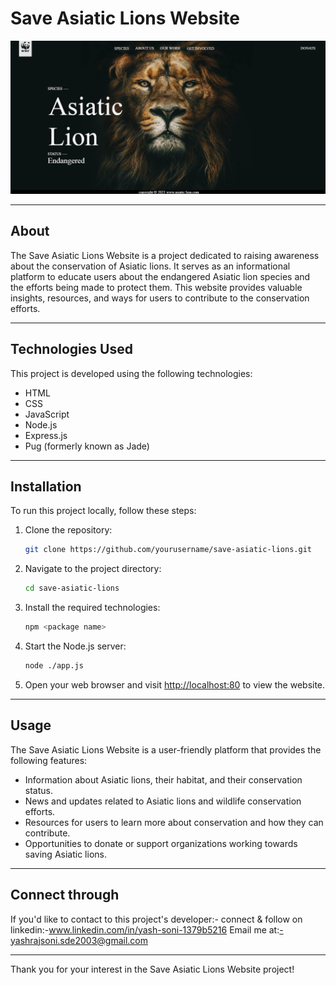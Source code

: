 # Save Asiatic Lions Website

![Save Asiatic Lions](https://github.com/yashsonisde2003/AsiaticLionwebsite/blob/main/static/Screenshot.png)

---

## About

The Save Asiatic Lions Website is a project dedicated to raising awareness about the conservation of Asiatic lions. It serves as an informational platform to educate users about the endangered Asiatic lion species and the efforts being made to protect them. This website provides valuable insights, resources, and ways for users to contribute to the conservation efforts.

---

## Technologies Used

This project is developed using the following technologies:

- HTML
- CSS
- JavaScript
- Node.js
- Express.js
- Pug (formerly known as Jade)

---

## Installation

To run this project locally, follow these steps:

1. Clone the repository:

   ```bash
   git clone https://github.com/yourusername/save-asiatic-lions.git
   ```

2. Navigate to the project directory:

   ```bash
   cd save-asiatic-lions
   ```

3. Install the required technologies:

   ```bash
   npm <package name>
   ```

4. Start the Node.js server:

   ```bash
   node ./app.js
   ```

5. Open your web browser and visit [http://localhost:80](http://localhost:80) to view the website.

---

## Usage

The Save Asiatic Lions Website is a user-friendly platform that provides the following features:

- Information about Asiatic lions, their habitat, and their conservation status.
- News and updates related to Asiatic lions and wildlife conservation efforts.
- Resources for users to learn more about conservation and how they can contribute.
- Opportunities to donate or support organizations working towards saving Asiatic lions.


---

## Connect through

If you'd like to contact to this project's developer:-
connect & follow on linkedin:-www.linkedin.com/in/yash-soni-1379b5216
Email me at:-yashrajsoni.sde2003@gmail.com

---


Thank you for your interest in the Save Asiatic Lions Website project! 
